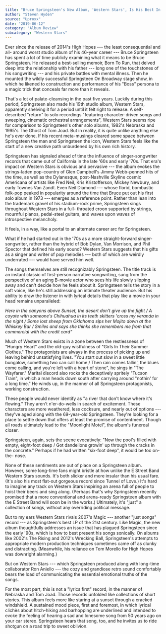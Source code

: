 ```yaml
---
title: "Bruce Springsteen's New Album, 'Western Stars', Is His Best In A Very Long Time"
author: "Steven Hyden"
source: "Uproxx"
date: "2019-06-12"
category: "Album Review"
subcategory: "Western Stars"
---
```


Ever since the release of 2014's High Hopes --- the least consequential and all- around worst studio album of his 46-year career --- Bruce Springsteen has spent a lot of time publicly examining what it means to be Bruce Springsteen. He released a best-selling memoir, Born To Run, that delved deep into the relationship with his father --- long one of the touchstones of his songwriting --- and his private battles with mental illness. Then he mounted the wildly successful Springsteen On Broadway stage show, in which he likened to construction and performance of his "Boss" persona to a magic trick that conceals far more than it reveals.

That's a lot of palate-cleansing in the past five years. Luckily during this period, Springsteen also made his 19th studio album, Western Stars, apparently shelving it for a period until it felt right to release. A self-described "return" to solo recordings "featuring character-driven songs and sweeping, cinematic orchestral arrangements", Western Stars seems ripe for comparison to Springsteen's other solo albums, 1982's Nebraska and 1995's The Ghost of Tom Joad. But in reality, it is quite unlike anything else he's ever done. If his recent meta-musings cleared some space between Springsteen the man and Springsteen the icon, Western Stars feels like the start of a new creative path unburdened by his own rich history.

Springsteen has signaled ahead of time the influence of singer-songwriter records that came out of California in the late '60s and early '70s. That era's impact on Western Stars is obvious and pervasive --- the album evokes the strings-laden pop-country of Glen Campbell's Jimmy Webb-penned hits of the time, as well as the Dylanesque, post-Nashville Skyline cosmic Americana of artists like Fred Neil, Kris Kristofferson, Mickey Newbury, and early Townes Van Zandt. Even Neil Diamond --- whose florid, bombastic folk-pop peaked in popularity around the time that Bruce put out his first solo album in 1973 --- emerges as a reference point. Rather than lean into the trademark gravel of his stadium-rock prime, Springsteen sings throughout Western Stars in a full- throated croon supported by strings, mournful pianos, pedal-steel guitars, and waves upon waves of introspective melancholy.

It feels, in a way, like a portal to an alternate career arc for Springsteen.

What if he had started out in the '70s as a more straight-forward singer- songwriter, rather than the hybrid of Bob Dylan, Van Morrison, and Phil Spector that defined his early sound? Western Stars suggests that his gifts as a singer and writer of pop melodies --- both of which are weirdly underrated --- would have served him well.

The songs themselves are still recognizably Springsteen. The title track is an instant classic of first-person narrative songwriting, sung from the perspective of an aging B-movie actor who sees his life slowly slipping away and can't decide how he feels about it. Springsteen tells the story in a soft voice, like he's still addressing an intimate theater audience. But his ability to draw the listener in with lyrical details that play like a movie in your head remains unparalleled:

_Here in the canyons above Sunset, the desert don't give up the fight / A coyote with someone's Chihuahua in its teeth skitters 'cross my veranda in the night / Some lost sheep from Oklahoma sips her Mojito down at the Whiskey Bar / Smiles and says she thinks she remembers me from that commercial with the credit card"_

Much of Western Stars exists in a zone between the restlessness of "Hungry Heart" and the old-guy wistfulness of "Girls In Their Summer Clothes." The protagonists are always in the process of picking up and leaving behind unsatisfying lives. "You start out slow in a sweet little bungalow, something two can call home / Then rain comes fallin', the blues come calling, and you're left with a heart of stone", he sings in "The Wayfarer." Marital discord also rocks the deceptively spritely "Tucson Train", in which a man heads down south after carrying around "nothin' for a long time." He winds up, in the manner of all Springsteen protagonists, working construction.

These people would never identify as "a river that don't know where it's flowing." They aren't n'er-do-wells in search of excitement. These characters are more weathered, less cocksure, and nearly out of options --- they've aged along with the 69-year-old Springsteen. They're looking for a place to settle down that offers at least the promise of contentment. Though all roads ultimately lead to the "Moonlight Motel", the album's funereal closer.

Springsteen, again, sets the scene evocatively: "Now the pool's filled with empty, eight-foot deep / Got dandelions growin' up through the cracks in the concrete." Perhaps if he had written "six-foot deep", it would be too on-the- nose.

None of these sentiments are out of place on a Springsteen album. However, some long-time fans might bristle at how unlike the E Street Band Western Stars sounds. It's both slicker and more insular than his usual fare. (It's also his most flat-out gorgeous record since Tunnel of Love.) It's hard to imagine any track on Western Stars inspiring an arena full of people to hoist their beers and sing along. (Perhaps that's why Springsteen recently promised that a more conventional and arena-ready Springsteen album with the E Street Band will soon be in the works.) Ultimately, it's "just" a collection of songs, without any overriding political message.

But to my ears Western Stars rivals 2007's Magic --- another "just songs" record --- as Springsteen's best LP of the 21st century. Like Magic, the new album thoughtfully addresses an issue that has plagued Springsteen since the early '90s, which is how to best present his songs sonically. On albums like 2002's The Rising and 2012's Wrecking Ball, Springsteen's attempts to appropriate modern production techniques sometimes came off as clunky and distracting. (Meanwhile, his reliance on Tom Morello for High Hopes was downright alarming.)

But on Western Stars --- which Springsteen produced along with long-time collaborator Ron Aniello --- the cozy and grandiose retro sound comfortably bears the load of communicating the essential emotional truths of the songs.

For the most part, this is not a "lyrics first" record, in the manner of Nebraska and Tom Joad. Those records unfolded like collections of short stories. This album feels more like staring at a sunset through a cracked windshield. A sustained mood piece, first and foremost, in which lyrical clichès about hitch-hiking and barhopping are underlined and intended to evoke the feeling of hearing a sad and lonesome song from 50 years ago on your car stereo. Springsteen hears that song, too, and he invites us to ride shotgun on a road trip to sweet oblivion.